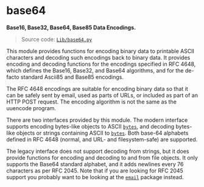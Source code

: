# base64

**Base16, Base32, Base64, Base85 Data Encodings.**

> Source code: [`Lib/base64.py`](https://github.com/python/cpython/tree/3.11/Lib/base64.py)

This module provides functions for encoding binary data to printable ASCII characters and decoding such encodings back to binary data. It provides encoding and decoding functions for the encodings specified in RFC 4648, which defines the Base16, Base32, and Base64 algorithms, and for the de-facto standard Ascii85 and Base85 encodings.

The RFC 4648 encodings are suitable for encoding binary data so that it can be safely sent by email, used as parts of URLs, or included as part of an HTTP POST request. The encoding algorithm is not the same as the uuencode program.

There are two interfaces provided by this module. The modern interface supports encoding bytes-like objects to ASCII [`bytes`](/built-in-types/bytes/), and decoding bytes-like objects or strings containing ASCII to [`bytes`](/built-in-types/bytes/). Both base-64 alphabets defined in RFC 4648 (normal, and URL- and filesystem-safe) are supported.

The legacy interface does not support decoding from strings, but it does provide functions for encoding and decoding to and from file objects. It only supports the Base64 standard alphabet, and it adds newlines every 76 characters as per RFC 2045. Note that if you are looking for RFC 2045 support you probably want to be looking at the [`email`](/modules/email/) package instead.